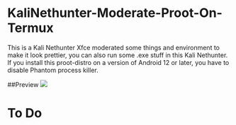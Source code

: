 # KaliNethunter-Moderate-Proot-On-Termux
This is a Kali Nethunter Xfce moderated some things and environment to make it look prettier, you can also run some .exe stuff in this Kali Nethunter. If you install this proot-distro on a version of Android 12 or later, you have to disable Phantom process killer.

##Preview ![](https://raw.githubusercontent.com/Sota4Ever/KaliNethunter-Moderate-Proot-On-Termux/KaliNethunter-Moderate-Proot-On-Termux-Kali.png)

# To Do
